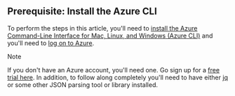 ## Prerequisite: Install the Azure CLI
To perform the steps in this article, you'll need to [install the Azure Command-Line Interface for Mac, Linux, and Windows (Azure CLI)](../articles/xplat-cli-install.md) and you'll need to [log on to Azure](../articles/xplat-cli-connect.md). 

> [!NOTE]
> If you don't have an Azure account, you'll need one. Go sign up for a [free trial here](../articles/active-directory/sign-up-organization.md). In addition, to follow along completely you'll need to have either [jq](https://stedolan.github.io/jq/) or some other JSON parsing tool or library installed.
> 
> 

